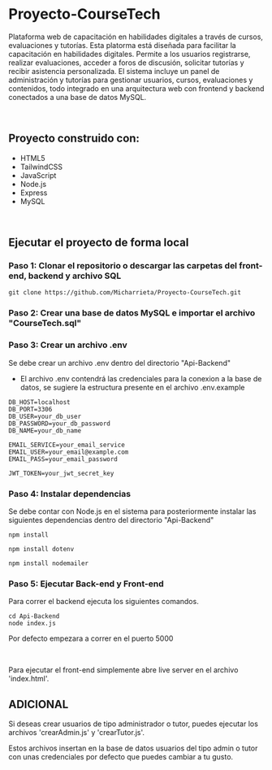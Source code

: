 # Proyecto-CourseTech
Plataforma web de capacitación en habilidades digitales a través de cursos, evaluaciones y tutorías.
Esta platorma está diseñada para facilitar la capacitación en habilidades digitales. Permite a los usuarios registrarse, realizar evaluaciones, acceder a foros de discusión, solicitar tutorías y recibir asistencia personalizada. El sistema incluye un panel de administración y tutorías para gestionar usuarios, cursos, evaluaciones y contenidos, todo integrado en una arquitectura web con frontend y backend conectados a una base de datos MySQL.

<br>

## Proyecto construido con: 

- HTML5
- TailwindCSS
- JavaScript
- Node.js
- Express
- MySQL

<br>

## Ejecutar el proyecto de forma local

### Paso 1: Clonar el repositorio o descargar las carpetas del front-end, backend y archivo SQL

```
git clone https://github.com/Micharrieta/Proyecto-CourseTech.git
```

### Paso 2: Crear una base de datos MySQL e importar el archivo "CourseTech.sql"

### Paso 3: Crear un archivo .env

Se debe crear un archivo .env dentro del directorio "Api-Backend"

- El archivo .env contendrá las credenciales para la conexion a la base de datos, se sugiere la estructura presente en el archivo .env.example

```
DB_HOST=localhost           
DB_PORT=3306               
DB_USER=your_db_user        
DB_PASSWORD=your_db_password  
DB_NAME=your_db_name       

EMAIL_SERVICE=your_email_service     
EMAIL_USER=your_email@example.com   
EMAIL_PASS=your_email_password   

JWT_TOKEN=your_jwt_secret_key
```

### Paso 4: Instalar dependencias

Se debe contar con Node.js en el sistema para posteriormente instalar las siguientes dependencias dentro del directorio "Api-Backend"

```
npm install

npm install dotenv

npm install nodemailer
```

### Paso 5: Ejecutar Back-end y Front-end

Para correr el backend ejecuta los siguientes comandos.

```
cd Api-Backend
node index.js
```

Por defecto empezara a correr en el puerto 5000

<br>

Para ejecutar el front-end simplemente abre live server en el archivo 'index.html'.

## ADICIONAL

Si deseas crear usuarios de tipo administrador o tutor, puedes ejecutar los archivos 'crearAdmin.js' y 'crearTutor.js'.

Estos archivos insertan en la base de datos usuarios del tipo admin o tutor con unas credenciales por defecto que puedes cambiar a tu gusto.


